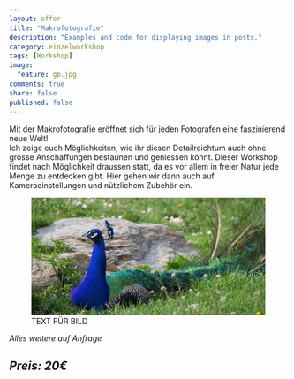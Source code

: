 ```yaml
---
layout: offer
title: "Makrofotografie"
description: "Examples and code for displaying images in posts."
category: einzelworkshop
tags: [Workshop]
image:
  feature: gb.jpg
comments: true
share: false
published: false
---
```


Mit der Makrofotografie eröffnet sich für jeden Fotografen eine faszinierend neue Welt!  
Ich zeige euch Möglichkeiten, wie ihr diesen Detailreichtum auch ohne grosse Anschaffungen bestaunen und geniessen könnt.
Dieser Workshop findet nach Möglichkeit draussen statt, da es vor allem in freier Natur jede Menge zu entdecken gibt. Hier gehen wir dann auch auf Kameraeinstellungen und nützlichem Zubehör ein. 

<figure>
<img src="/images/pfau.jpg"/>
<figcaption>TEXT FÜR BILD</figcaption>
</figure>

*Alles weitere auf Anfrage*


## *Preis: 20€*
